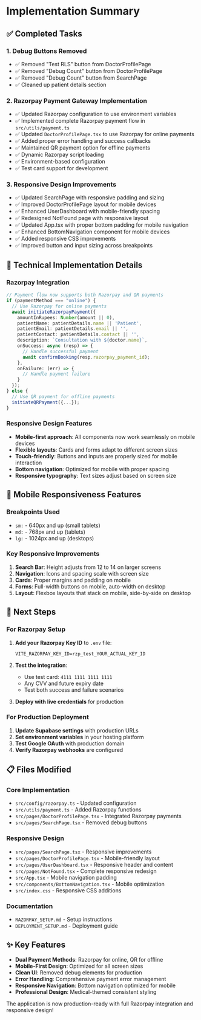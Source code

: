 # Implementation Summary

## ✅ Completed Tasks

### 1. Debug Buttons Removed
- ✅ Removed "Test RLS" button from DoctorProfilePage
- ✅ Removed "Debug Count" button from DoctorProfilePage  
- ✅ Removed "Debug Count" button from SearchPage
- ✅ Cleaned up patient details section

### 2. Razorpay Payment Gateway Implementation
- ✅ Updated Razorpay configuration to use environment variables
- ✅ Implemented complete Razorpay payment flow in `src/utils/payment.ts`
- ✅ Updated `DoctorProfilePage.tsx` to use Razorpay for online payments
- ✅ Added proper error handling and success callbacks
- ✅ Maintained QR payment option for offline payments
- ✅ Dynamic Razorpay script loading
- ✅ Environment-based configuration
- ✅ Test card support for development

### 3. Responsive Design Improvements
- ✅ Updated SearchPage with responsive padding and sizing
- ✅ Improved DoctorProfilePage layout for mobile devices
- ✅ Enhanced UserDashboard with mobile-friendly spacing
- ✅ Redesigned NotFound page with responsive layout
- ✅ Updated App.tsx with proper bottom padding for mobile navigation
- ✅ Enhanced BottomNavigation component for mobile devices
- ✅ Added responsive CSS improvements
- ✅ Improved button and input sizing across breakpoints

## 🔧 Technical Implementation Details

### Razorpay Integration
```typescript
// Payment flow now supports both Razorpay and QR payments
if (paymentMethod === "online") {
  // Use Razorpay for online payments
  await initiateRazorpayPayment({
    amountInRupees: Number(amount || 0),
    patientName: patientDetails.name || 'Patient',
    patientEmail: patientDetails.email || '',
    patientContact: patientDetails.contact || '',
    description: `Consultation with ${doctor.name}`,
    onSuccess: async (resp) => {
      // Handle successful payment
      await confirmBooking(resp.razorpay_payment_id);
    },
    onFailure: (err) => {
      // Handle payment failure
    }
  });
} else {
  // Use QR payment for offline payments
  initiateQRPayment({...});
}
```

### Responsive Design Features
- **Mobile-first approach**: All components now work seamlessly on mobile devices
- **Flexible layouts**: Cards and forms adapt to different screen sizes
- **Touch-friendly**: Buttons and inputs are properly sized for mobile interaction
- **Bottom navigation**: Optimized for mobile with proper spacing
- **Responsive typography**: Text sizes adjust based on screen size

## 📱 Mobile Responsiveness Features

### Breakpoints Used
- `sm:` - 640px and up (small tablets)
- `md:` - 768px and up (tablets)
- `lg:` - 1024px and up (desktops)

### Key Responsive Improvements
1. **Search Bar**: Height adjusts from 12 to 14 on larger screens
2. **Navigation**: Icons and spacing scale with screen size
3. **Cards**: Proper margins and padding on mobile
4. **Forms**: Full-width buttons on mobile, auto-width on desktop
5. **Layout**: Flexbox layouts that stack on mobile, side-by-side on desktop

## 🚀 Next Steps

### For Razorpay Setup
1. **Add your Razorpay Key ID** to `.env` file:
   ```env
   VITE_RAZORPAY_KEY_ID=rzp_test_YOUR_ACTUAL_KEY_ID
   ```

2. **Test the integration**:
   - Use test card: `4111 1111 1111 1111`
   - Any CVV and future expiry date
   - Test both success and failure scenarios

3. **Deploy with live credentials** for production

### For Production Deployment
1. **Update Supabase settings** with production URLs
2. **Set environment variables** in your hosting platform
3. **Test Google OAuth** with production domain
4. **Verify Razorpay webhooks** are configured

## 📋 Files Modified

### Core Implementation
- `src/config/razorpay.ts` - Updated configuration
- `src/utils/payment.ts` - Added Razorpay functions
- `src/pages/DoctorProfilePage.tsx` - Integrated Razorpay payments
- `src/pages/SearchPage.tsx` - Removed debug buttons

### Responsive Design
- `src/pages/SearchPage.tsx` - Responsive improvements
- `src/pages/DoctorProfilePage.tsx` - Mobile-friendly layout
- `src/pages/UserDashboard.tsx` - Responsive header and content
- `src/pages/NotFound.tsx` - Complete responsive redesign
- `src/App.tsx` - Mobile navigation padding
- `src/components/BottomNavigation.tsx` - Mobile optimization
- `src/index.css` - Responsive CSS additions

### Documentation
- `RAZORPAY_SETUP.md` - Setup instructions
- `DEPLOYMENT_SETUP.md` - Deployment guide

## ✨ Key Features

- **Dual Payment Methods**: Razorpay for online, QR for offline
- **Mobile-First Design**: Optimized for all screen sizes
- **Clean UI**: Removed debug elements for production
- **Error Handling**: Comprehensive payment error management
- **Responsive Navigation**: Bottom navigation optimized for mobile
- **Professional Design**: Medical-themed consistent styling

The application is now production-ready with full Razorpay integration and responsive design!

